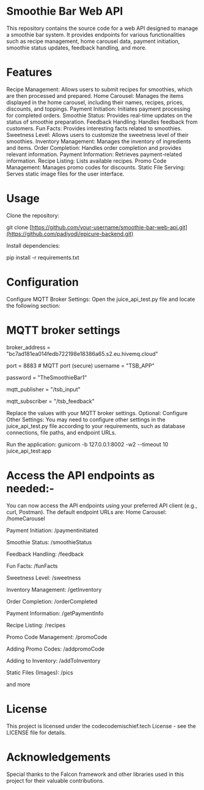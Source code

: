 # Smoothie Bar Web API

This repository contains the source code for a web API designed to manage a smoothie bar system. It provides endpoints for various functionalities such as recipe management, home carousel data, payment initiation, smoothie status updates, feedback handling, and more.

# Features

Recipe Management: Allows users to submit recipes for smoothies, which are then processed and prepared.
Home Carousel: Manages the items displayed in the home carousel, including their names, recipes, prices, discounts, and toppings.
Payment Initiation: Initiates payment processing for completed orders.
Smoothie Status: Provides real-time updates on the status of smoothie preparation.
Feedback Handling: Handles feedback from customers.
Fun Facts: Provides interesting facts related to smoothies.
Sweetness Level: Allows users to customize the sweetness level of their smoothies.
Inventory Management: Manages the inventory of ingredients and items.
Order Completion: Handles order completion and provides relevant information.
Payment Information: Retrieves payment-related information.
Recipe Listing: Lists available recipes.
Promo Code Management: Manages promo codes for discounts.
Static File Serving: Serves static image files for the user interface.

# Usage

Clone the repository: 

git clone [https://github.com/your-username/smoothie-bar-web-api.git](https://github.com/padiyodi/epicure-backend.git)

Install dependencies:

pip install -r requirements.txt

# Configuration

Configure MQTT Broker Settings:
Open the juice_api_test.py file and locate the following section:
# MQTT broker settings
broker_address = "bc7ad181ea014fedb722198e18386a65.s2.eu.hivemq.cloud"

port = 8883  # MQTT port (secure)
username = "TSB_APP"

password = "TheSmoothieBar1"

mqtt_publisher = "/tsb_input"

mqtt_subscriber = "/tsb_feedback"

Replace the values with your MQTT broker settings.
Optional: Configure Other Settings:
You may need to configure other settings in the juice_api_test.py file according to your requirements, such as database connections, file paths, and endpoint URLs.

Run the application:
gunicorn -b 127.0.0.1:8002 -w2 --timeout 10 juice_api_test:app

# Access the API endpoints as needed:-

You can now access the API endpoints using your preferred API client (e.g., curl, Postman). The default endpoint URLs are:
Home Carousel: /homeCarousel

Payment Initiation: /paymentinitiated

Smoothie Status: /smoothieStatus

Feedback Handling: /feedback

Fun Facts: /funFacts

Sweetness Level: /sweetness

Inventory Management: /getInventory

Order Completion: /orderCompleted

Payment Information: /getPaymentInfo

Recipe Listing: /recipes

Promo Code Management: /promoCode

Adding Promo Codes: /addpromoCode

Adding to Inventory: /addToInventory

Static Files (Images): /pics

and more

# License

This project is licensed under the codecodemischief.tech License - see the LICENSE file for details.

# Acknowledgements

Special thanks to the Falcon framework and other libraries used in this project for their valuable contributions.


